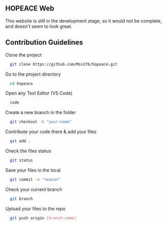 
## HOPEACE Web 

This website is still in the development stage, so it would
not be complete, and doesn't seem to look great.

## Contribution Guidelines

Clone the project

```bash
  git clone https://github.com/Min276/hopeace.git
```

Go to the project directory

```bash
  cd hopeace
```
Open any Text Editor (VS Code)

```bash
  code 
```

Create a new branch in the folder

```bash
  git checkout -b "your-name"
```

Contribute your code there
& add your files

```bash
  git add .
```

Check the files status

```bash
  git status
```

Save your files in the local 

```bash
  git commit -m "reason"
```

Check your current branch

```bash
  git branch
```

Upload your files to the repo

```bash
  git push origin [branch-name]
```

